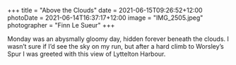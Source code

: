 +++
title = "Above the Clouds"
date = 2021-06-15T09:26:52+12:00
photoDate = 2021-06-14T16:37:17+12:00
image = "IMG_2505.jpeg"
photographer = "Finn Le Sueur"
+++

Monday was an abysmally gloomy day, hidden forever beneath the clouds. I wasn’t sure if I’d see the sky on my run, but after a hard climb to Worsley’s Spur I was greeted with this view of Lyttelton Harbour.
